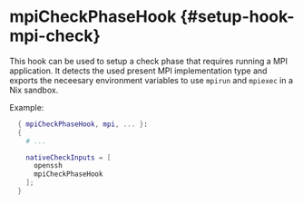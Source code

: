 #  mpiCheckPhaseHook {#setup-hook-mpi-check}


This hook can be used to setup a check phase that
requires running a MPI application. It detects the
used present MPI implementation type and exports
the neceesary environment variables to use
`mpirun` and `mpiexec` in a Nix sandbox.


Example:

```nix
  { mpiCheckPhaseHook, mpi, ... }:
  {
    # ...

    nativeCheckInputs = [
      openssh
      mpiCheckPhaseHook
    ];
  }
```


